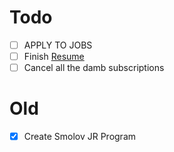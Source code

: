 # Todo
- [ ] APPLY TO JOBS
- [ ] Finish [Resume](https://docs.google.com/document/d/1ySUAU-utKCEc4Wwd9nFwzsxmlWtM249vUrPu3rChzp0/edit)
- [ ] Cancel all the damb subscriptions

# Old
- [X] Create Smolov JR Program
